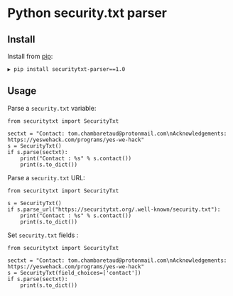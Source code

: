# Python security.txt parser

## Install

Install from [pip](https://pypi.org/project/securitytxt-parser/1.0/):

```
▶ pip install securitytxt-parser==1.0
```

## Usage

Parse a `security.txt` variable:
```python3
from securitytxt import SecurityTxt

sectxt = "Contact: tom.chambaretaud@protonmail.com\nAcknowledgements: https://yeswehack.com/programs/yes-we-hack"
s = SecurityTxt()
if s.parse(sectxt):
    print("Contact : %s" % s.contact())
    print(s.to_dict()) 
```

Parse a `security.txt` URL:
```python3
from securitytxt import SecurityTxt

s = SecurityTxt()
if s.parse_url("https://securitytxt.org/.well-known/security.txt"):
    print("Contact : %s" % s.contact())
    print(s.to_dict())
```

Set `security.txt` fields :
```python3
from securitytxt import SecurityTxt

sectxt = "Contact: tom.chambaretaud@protonmail.com\nAcknowledgements: https://yeswehack.com/programs/yes-we-hack"
s = SecurityTxt(field_choices=['contact'])
if s.parse(sectxt):
    print(s.to_dict())
```
